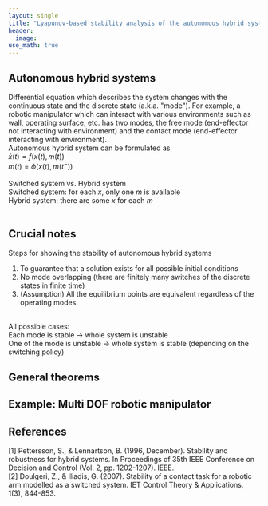 ```yaml
---
layout: single
title: "Lyapunov-based stability analysis of the autonomous hybrid systems"
header:
  image: 
use_math: true
---
```


## Autonomous hybrid systems
Differential equation which describes the system changes with the continuous state and the discrete state (a.k.a. "mode"). For example, a robotic manipulator which can interact with various environments such as wall, operating surface, etc. has two modes, the free mode (end-effector not interacting with environment) and the contact mode (end-effector interacting with environment). <br>
Autonomous hybrid system can be formulated as <br>
$\dot{x}(t) = f(x(t),m(t))$ <br>
$m(t) = \phi(x(t),m(t^{-}))$ <br>
<br>
Switched system vs. Hybrid system <br>
Switched system: for each $x$, only one $m$ is available <br>
Hybrid system: there are some $x$ for each $m$
<br><br>

## Crucial notes
Steps for showing the stability of autonomous hybrid systems <br>
1. To guarantee that a solution exists for all possible initial conditions <br>
2. No mode overlapping (there are finitely many switches of the discrete states in finite time) <br>
3. (Assumption) All the equilibrium points are equivalent regardless of the operating modes. <br>
<br>
All possible cases: <br>
Each mode is stable -> whole system is unstable <br>
One of the mode is unstable -> whole system is stable (depending on the switching policy) <br>

## General theorems

## Example: Multi DOF robotic manipulator

## References
[1] Pettersson, S., & Lennartson, B. (1996, December). Stability and robustness for hybrid systems. In Proceedings of 35th IEEE Conference on Decision and Control (Vol. 2, pp. 1202-1207). IEEE. <br>
[2] Doulgeri, Z., & Iliadis, G. (2007). Stability of a contact task for a robotic arm modelled as a switched system. IET Control Theory & Applications, 1(3), 844-853.

